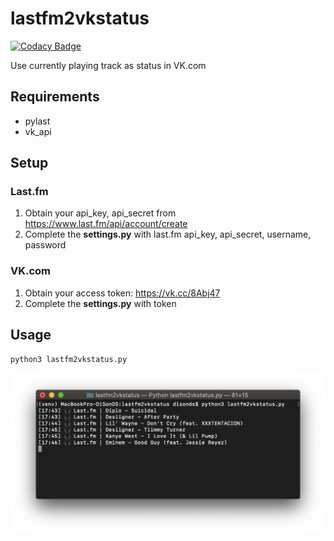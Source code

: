 # lastfm2vkstatus

[![Codacy Badge](https://api.codacy.com/project/badge/Grade/95b4fb07dce64f1185bfdac8d97f30ab)](https://app.codacy.com/app/DiSonDS/lastfm2vkstatus?utm_source=github.com&utm_medium=referral&utm_content=DiSonDS/lastfm2vkstatus&utm_campaign=Badge_Grade_Dashboard)

Use currently playing track as status in VK.com

## Requirements
-   pylast
-   vk_api

## Setup

### Last.fm
1.  Obtain your api_key, api_secret from <https://www.last.fm/api/account/create>
2.  Complete the **settings.py** with last.fm api_key, api_secret, username, password

### VK.com
1.  Obtain your access token: <https://vk.cc/8Abj47>
2.  Complete the **settings.py** with token

## Usage

```console
python3 lastfm2vkstatus.py
```
![Screenshot](screenshot.png)
